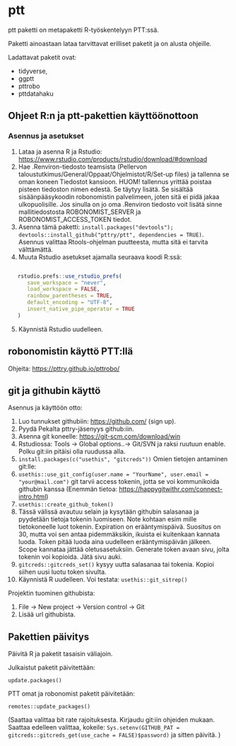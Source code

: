 
# ptt

<!-- badges: start -->
<!-- badges: end -->

ptt paketti on metapaketti R-työskentelyyn PTT:ssä.

Paketti ainoastaan lataa tarvittavat erilliset paketit ja on alusta ohjeille.

Ladattavat paketit ovat:

- tidyverse,
- ggptt
- pttrobo
- pttdatahaku


## Ohjeet R:n ja ptt-pakettien käyttöönottoon

### Asennus ja asetukset

1. Lataa ja asenna R ja Rstudio: https://www.rstudio.com/products/rstudio/download/#download
2. Hae .Renviron-tiedosto teamsista (Pellervon taloustutkimus/General/Oppaat/Ohjelmistot/R/Set-up files) ja tallenna se oman koneen Tiedostot kansioon. HUOM! tallennus yrittää poistaa pisteen tiedoston nimen edestä. Se täytyy lisätä.
   Se sisältää sisäänpääsykoodin robonomistin palvelimeen, joten sitä ei pidä jakaa
   ulkopuolisille. Jos sinulla on jo oma .Renviron tiedosto voit lisätä sinne mallitiedostosta ROBONOMIST_SERVER ja ROBONOMIST_ACCESS_TOKEN tiedot.
3. Asenna tämä paketti: `install.packages("devtools"); devtools::install_github("pttry/ptt", dependencies = TRUE)`. Asennus valittaa Rtools-ohjelman puutteesta, mutta sitä ei tarvita välttämättä.
4. Muuta Rstudio asetukset ajamalla seuraava koodi R:ssä:


```r

   rstudio.prefs::use_rstudio_prefs(
      save_workspace = "never",
      load_workspace = FALSE,
      rainbow_parentheses = TRUE,
      default_encoding = "UTF-8",
      insert_native_pipe_operator = TRUE
   )
``` 
5. Käynnistä Rstudio uudelleen.

## robonomistin käyttö PTT:llä

Ohjeita: https://pttry.github.io/pttrobo/

## git ja githubin käyttö

Asennus ja käyttöön otto:
1. Luo tunnukset githubiin: https://github.com/ (sign up). 
1. Pyydä Pekalta pttry-jäsenyys github:iin.
1. Asenna git koneelle: https://git-scm.com/download/win
2. Rstudiossa: Tools -> Global options..-> Git/SVN ja raksi ruutuun enable. Polku git:iin pitäisi olla ruudussa alla.
3. `install.packages(c("usethis", "gitcreds"))`
   Omien tietojen antaminen git:lle:
4. `usethis::use_git_config(user.name = "YourName", user.email = "your@mail.com")`
   git tarvii access tokenin, jotta se voi kommunikoida githubin kanssa (Enemmän tietoa: https://happygitwithr.com/connect-intro.html)
5. `usethis::create_github_token()`
6. Tässä välissä avautuu selain ja kysytään githubin salasanaa ja pyydetään tietoja tokenin luomiseen. Note kohtaan esim mille tietokoneelle luot tokenin. Expiration on erääntymispäivä. Suositus on 30, mutta voi sen antaa pidemmäksikin, ikuista ei kuitenkaan kannata luoda. Token pitää luoda aina uudelleen erääntymispäivän jälkeen. Scope kannataa jättää oletusasetuksiin. Generate token avaan sivu, jolta tokenin voi kopioida. Jätä sivu auki.
8. `gitcreds::gitcreds_set()` kysyy uutta salasanaa tai tokenia. Kopioi siihen uusi luotu token sivulta.
9. Käynnistä R uudelleen. Voi testata: `usethis::git_sitrep()`

Projektin tuominen githubista:
1. File -> New project -> Version control -> Git
2. Lisää url githubista.


## Pakettien päivitys

Päivitä R ja paketit tasaisin väliajoin.

Julkaistut paketit päivitettään:

`update.packages()`

PTT omat ja robonomist paketit päivitetään:

`remotes::update_packages()`

(Saattaa valittaa bit rate rajoituksesta. Kirjaudu git:iin ohjeiden mukaan. Saattaa edelleen valittaa, kokeile: `Sys.setenv(GITHUB_PAT = gitcreds::gitcreds_get(use_cache = FALSE)$password)` ja sitten päivitä. )

